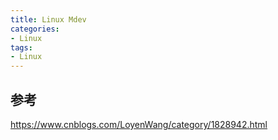 ```yaml
---
title: Linux Mdev
categories: 
- Linux
tags:
- Linux
---
```


## 参考
https://www.cnblogs.com/LoyenWang/category/1828942.html
